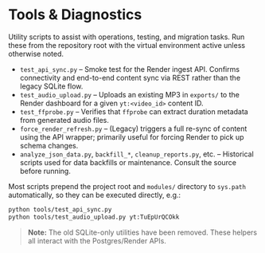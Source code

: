 # Tools & Diagnostics

Utility scripts to assist with operations, testing, and migration tasks. Run these from the repository root with the virtual environment active unless otherwise noted.

- `test_api_sync.py` – Smoke test for the Render ingest API. Confirms connectivity and end-to-end content sync via REST rather than the legacy SQLite flow.
- `test_audio_upload.py` – Uploads an existing MP3 in `exports/` to the Render dashboard for a given `yt:<video_id>` content ID.
- `test_ffprobe.py` – Verifies that `ffprobe` can extract duration metadata from generated audio files.
- `force_render_refresh.py` – (Legacy) triggers a full re-sync of content using the API wrapper; primarily useful for forcing Render to pick up schema changes.
- `analyze_json_data.py`, `backfill_*`, `cleanup_reports.py`, etc. – Historical scripts used for data backfills or maintenance. Consult the source before running.

Most scripts prepend the project root and `modules/` directory to `sys.path` automatically, so they can be executed directly, e.g.:

```bash
python tools/test_api_sync.py
python tools/test_audio_upload.py yt:TuEpUrQCOkk
```

> **Note:** The old SQLite-only utilities have been removed. These helpers all interact with the Postgres/Render APIs.

